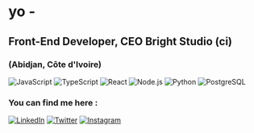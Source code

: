 # yo - 

## Front-End Developer, CEO Bright Studio (ci) 

### (Abidjan, Côte d'Ivoire)

![JavaScript](https://img.shields.io/badge/-JavaScript-F7DF1E?style=flat-square&logo=javascript&logoColor=black)
![TypeScript](https://img.shields.io/badge/-TypeScript-007ACC?style=flat-square&logo=typescript&logoColor=white)
![React](https://img.shields.io/badge/-React-61DAFB?style=flat-square&logo=react&logoColor=black)
![Node.js](https://img.shields.io/badge/-Node.js-339933?style=flat-square&logo=node.js&logoColor=white)
![Python](https://img.shields.io/badge/-Python-3776AB?style=flat-square&logo=python&logoColor=white)
![PostgreSQL](https://img.shields.io/badge/-PostgreSQL-336791?style=flat-square&logo=postgresql&logoColor=white)

### You can find me here :
[![LinkedIn](https://img.shields.io/badge/-LinkedIn-0077B5?style=for-the-badge&logo=linkedin&logoColor=white)](https://www.linkedin.com/in/geraldmbahia/)
[![Twitter](https://img.shields.io/badge/-Twitter-1DA1F2?style=for-the-badge&logo=twitter&logoColor=white)](https://twitter.com/MbahiaGerald)
[![Instagram](https://img.shields.io/badge/-Instagram-E4405F?style=for-the-badge&logo=instagram&logoColor=white)](https://www.instagram.com/kasskoo.dev/)
